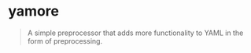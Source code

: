 # yamore

> A simple preprocessor that adds more functionality to YAML in the form of preprocessing.
